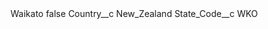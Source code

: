 <?xml version="1.0" encoding="UTF-8"?>
<CustomMetadata xmlns="http://soap.sforce.com/2006/04/metadata" xmlns:xsi="http://www.w3.org/2001/XMLSchema-instance" xmlns:xsd="http://www.w3.org/2001/XMLSchema">
    <label>Waikato</label>
    <protected>false</protected>
    <values>
        <field>Country__c</field>
        <value xsi:type="xsd:string">New_Zealand</value>
    </values>
    <values>
        <field>State_Code__c</field>
        <value xsi:type="xsd:string">WKO</value>
    </values>
</CustomMetadata>
